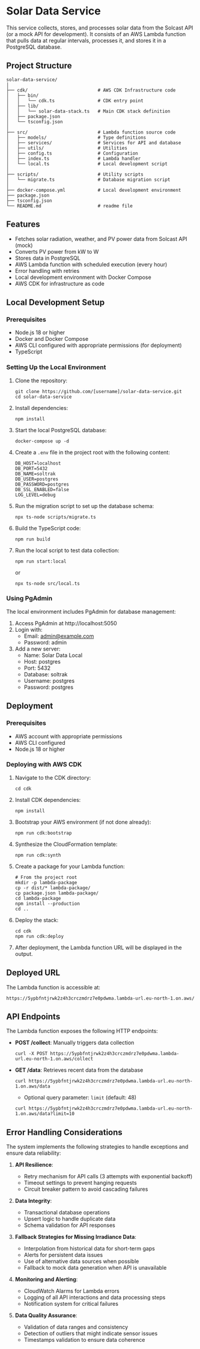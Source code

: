 # Solar Data Service

This service collects, stores, and processes solar data from the Solcast API (or a mock API for development). It consists of an AWS Lambda function that pulls data at regular intervals, processes it, and stores it in a PostgreSQL database.

## Project Structure

```
solar-data-service/
│
├── cdk/                          # AWS CDK Infrastructure code
│   ├── bin/
│   │   └── cdk.ts                # CDK entry point
│   ├── lib/
│   │   └── solar-data-stack.ts   # Main CDK stack definition
│   ├── package.json
│   └── tsconfig.json
│
├── src/                          # Lambda function source code
│   ├── models/                   # Type definitions
│   ├── services/                 # Services for API and database
│   ├── utils/                    # Utilities
│   ├── config.ts                 # Configuration
│   ├── index.ts                  # Lambda handler
│   └── local.ts                  # Local development script
│
├── scripts/                      # Utility scripts
│   └── migrate.ts                # Database migration script
│
├── docker-compose.yml            # Local development environment
├── package.json
├── tsconfig.json
└── README.md                     # readme file
```

## Features

- Fetches solar radiation, weather, and PV power data from Solcast API (mock)
- Converts PV power from kW to W
- Stores data in PostgreSQL
- AWS Lambda function with scheduled execution (every hour)
- Error handling with retries
- Local development environment with Docker Compose
- AWS CDK for infrastructure as code

## Local Development Setup

### Prerequisites

- Node.js 18 or higher
- Docker and Docker Compose
- AWS CLI configured with appropriate permissions (for deployment)
- TypeScript

### Setting Up the Local Environment

1. Clone the repository:

   ```
   git clone https://github.com/[username]/solar-data-service.git
   cd solar-data-service
   ```

2. Install dependencies:

   ```
   npm install
   ```

3. Start the local PostgreSQL database:

   ```
   docker-compose up -d
   ```

4. Create a `.env` file in the project root with the following content:

   ```
   DB_HOST=localhost
   DB_PORT=5432
   DB_NAME=soltrak
   DB_USER=postgres
   DB_PASSWORD=postgres
   DB_SSL_ENABLED=false
   LOG_LEVEL=debug
   ```

5. Run the migration script to set up the database schema:

   ```
   npx ts-node scripts/migrate.ts
   ```

6. Build the TypeScript code:

   ```
   npm run build
   ```

7. Run the local script to test data collection:
   ```
   npm run start:local
   ```
   or
   ```
   npx ts-node src/local.ts
   ```

### Using PgAdmin

The local environment includes PgAdmin for database management:

1. Access PgAdmin at http://localhost:5050
2. Login with:
   - Email: admin@example.com
   - Password: admin
3. Add a new server:
   - Name: Solar Data Local
   - Host: postgres
   - Port: 5432
   - Database: soltrak
   - Username: postgres
   - Password: postgres

## Deployment

### Prerequisites

- AWS account with appropriate permissions
- AWS CLI configured
- Node.js 18 or higher

### Deploying with AWS CDK

1. Navigate to the CDK directory:

   ```
   cd cdk
   ```

2. Install CDK dependencies:

   ```
   npm install
   ```

3. Bootstrap your AWS environment (if not done already):

   ```
   npm run cdk:bootstrap
   ```

4. Synthesize the CloudFormation template:

   ```
   npm run cdk:synth
   ```

5. Create a package for your Lambda function:

   ```
   # From the project root
   mkdir -p lambda-package
   cp -r dist/* lambda-package/
   cp package.json lambda-package/
   cd lambda-package
   npm install --production
   cd ..
   ```

6. Deploy the stack:

   ```
   cd cdk
   npm run cdk:deploy
   ```

7. After deployment, the Lambda function URL will be displayed in the output.

## Deployed URL

The Lambda function is accessible at:

```
https://5ypbfntjrwk2z4h3crczmdrz7e0pdwma.lambda-url.eu-north-1.on.aws/
```

## API Endpoints

The Lambda function exposes the following HTTP endpoints:

- **POST /collect**: Manually triggers data collection

  ```
  curl -X POST https://5ypbfntjrwk2z4h3crczmdrz7e0pdwma.lambda-url.eu-north-1.on.aws/collect
  ```

- **GET /data**: Retrieves recent data from the database
  ```
  curl https://5ypbfntjrwk2z4h3crczmdrz7e0pdwma.lambda-url.eu-north-1.on.aws/data
  ```
  - Optional query parameter: `limit` (default: 48)
  ```
  curl https://5ypbfntjrwk2z4h3crczmdrz7e0pdwma.lambda-url.eu-north-1.on.aws/data?limit=10
  ```

## Error Handling Considerations

The system implements the following strategies to handle exceptions and ensure data reliability:

1. **API Resilience**:

   - Retry mechanism for API calls (3 attempts with exponential backoff)
   - Timeout settings to prevent hanging requests
   - Circuit breaker pattern to avoid cascading failures

2. **Data Integrity**:

   - Transactional database operations
   - Upsert logic to handle duplicate data
   - Schema validation for API responses

3. **Fallback Strategies for Missing Irradiance Data**:

   - Interpolation from historical data for short-term gaps
   - Alerts for persistent data issues
   - Use of alternative data sources when possible
   - Fallback to mock data generation when API is unavailable

4. **Monitoring and Alerting**:

   - CloudWatch Alarms for Lambda errors
   - Logging of all API interactions and data processing steps
   - Notification system for critical failures

5. **Data Quality Assurance**:
   - Validation of data ranges and consistency
   - Detection of outliers that might indicate sensor issues
   - Timestamps validation to ensure data coherence
